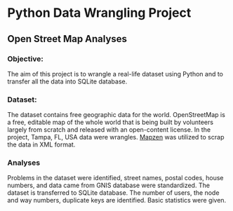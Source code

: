 # Python Data Wrangling Project
## Open Street Map Analyses

### Objective:
  The aim of this project is to wrangle a real-life dataset using Python and to transfer all the data into SQLite database.


### Dataset:
  The dataset contains free geographic data for the world. OpenStreetMap is a free, editable map of the whole world that is being built by volunteers largely from scratch and released with an open-content license. In the project, Tampa, FL, USA data were wrangles. [Mapzen](https://mapzen.com/data/metro-extracts/metro/tampa_florida/) was utilized to scrap the data in XML format.

### Analyses
  Problems in the dataset were identified, street names, postal codes, house numbers, and data came from GNIS database were standardized. The dataset is transferred to SQLite database. The number of users, the node and way numbers, duplicate keys are identified. Basic statistics were given.

